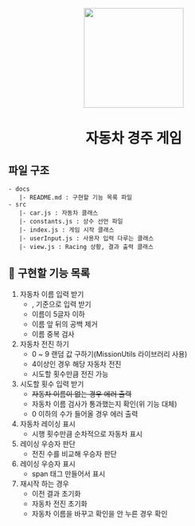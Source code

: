 <p align="middle" >
  <img width="200px;" src="https://github.com/woowacourse/javascript-racingcar-precourse/blob/main/images/racingcar_icon.png?raw=true"/>
</p>
<h1 align="middle">자동차 경주 게임</h1>

## 파일 구조

```
- docs
   |- README.md : 구현할 기능 목록 파일
- src
   |- car.js : 자동차 클래스
   |- constants.js : 상수 선언 파일
   |- index.js : 게임 시작 클래스
   |- userInput.js : 사용자 입력 다루는 클래스
   |- view.js : Racing 상황, 결과 출력 클래스
```

## 🎯 구현할 기능 목록

1. 자동차 이름 입력 받기
   - , 기준으로 입력 받기
   - 이름이 5글자 이하
   - 이름 앞 뒤의 공백 제거
   - 이름 중복 검사
2. 자동차 전진 하기
   - 0 ~ 9 랜덤 값 구하기(MissionUtils 라이브러리 사용)
   - 4이상인 경우 해당 자동차 전진
   - 시도할 횟수만큼 전진 가능
3. 시도할 횟수 입력 받기
   - <del>자동차 이름이 없는 경우 에러 출력</del>
   - 자동차 이름 검사가 통과했는지 확인(위 기능 대체)
   - 0 이하의 수가 들어올 경우 에러 출력
4. 자동차 레이싱 표시
   - 시행 횟수만큼 순차적으로 자동차 표시
5. 레이싱 우승자 판단
   - 전진 수를 비교해 우승자 판단
6. 레이싱 우승자 표시
   - span 태그 만들어서 표시
7. 재시작 하는 경우
   - 이전 결과 초기화
   - 자동차 전진 초기화
   - 자동차 이름을 바꾸고 확인을 안 누른 경우 확인
